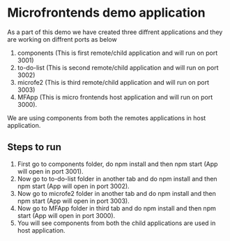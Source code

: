 # Microfrontends demo application

As a part of this demo we have created three diffrent applications and they are working on diffrent ports as below

1. components (This is first remote/child application and will run on port 3001)
2. to-do-list (This is second remote/child application and will run on port 3002)
3. microfe2 (This is third remote/child application and will run on port 3003)
4. MFApp (This is micro frontends host application and will run on port 3000).

We are using components from both the remotes applications in host application.

## Steps to run

1. First go to components folder, do npm install and then npm start (App will open in port 3001).
2. Now go to to-do-list folder in another tab and do npm install and then npm start (App will open in port 3002).
3. Now go to microfe2 folder in another tab and do npm install and then npm start (App will open in port 3003).
4. Now go to MFApp folder in third tab and do npm install and then npm start (App will open in port 3000).
5. You will see components from both the child applications are used in host application.
